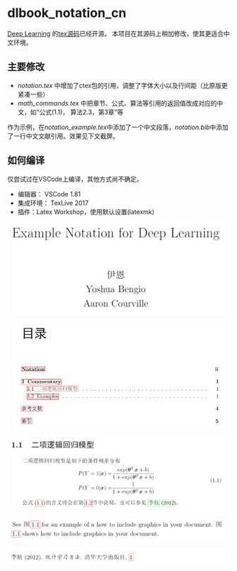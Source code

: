 # dlbook_notation_cn

[Deep Learning](www.deeplearningbook.org) 的[tex源码](https://github.com/goodfeli/dlbook_notation)已经开源。 本项目在其源码上稍加修改，使其更适合中文环境。

## 主要修改

- *notation.tex* 中增加了ctex包的引用，调整了字体大小以及行间距（比原版更紧凑一些）
- *math_commands.tex* 中把章节、公式、算法等引用的返回值改成对应的中文，如“公式(1.1)， 算法2.3，第3章”等 

作为示例，在*notation_example.tex*中添加了一个中文段落，*notation.bib*中添加了一行中文文献引用。效果见下文截屏。

## 如何编译

仅尝试过在VSCode上编译，其他方式尚不确定。
- 编辑器： VSCode 1.81 
- 集成环境： TexLive 2017 
- 插件：Latex Workshop，使用默认设置(latexmk)



![](/png/title.png)

![](/png/content.png)

![](/png/section_logistic.png)

![](/png/figure.png)

![](/png/ref.png)